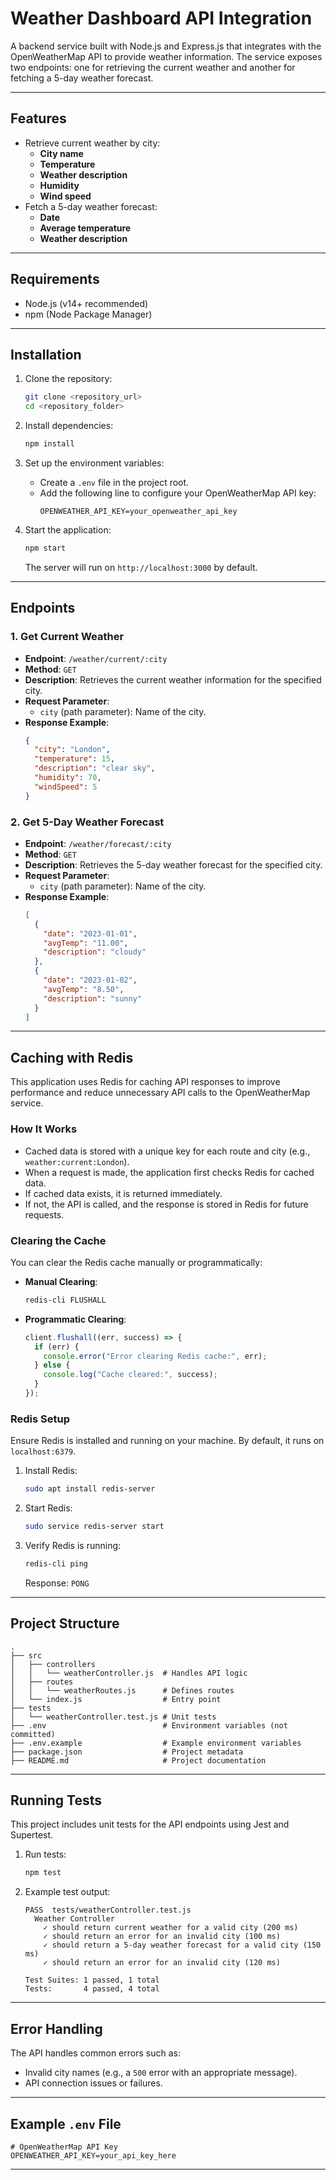 # Weather Dashboard API Integration

A backend service built with Node.js and Express.js that integrates with the OpenWeatherMap API to provide weather information. The service exposes two endpoints: one for retrieving the current weather and another for fetching a 5-day weather forecast.

---

## Features

- Retrieve current weather by city:
  - **City name**
  - **Temperature**
  - **Weather description**
  - **Humidity**
  - **Wind speed**
- Fetch a 5-day weather forecast:
  - **Date**
  - **Average temperature**
  - **Weather description**

---

## Requirements

- Node.js (v14+ recommended)
- npm (Node Package Manager)

---

## Installation

1. Clone the repository:

   ```bash
   git clone <repository_url>
   cd <repository_folder>
   ```

2. Install dependencies:

   ```bash
   npm install
   ```

3. Set up the environment variables:

   - Create a `.env` file in the project root.
   - Add the following line to configure your OpenWeatherMap API key:
     ```env
     OPENWEATHER_API_KEY=your_openweather_api_key
     ```

4. Start the application:
   ```bash
   npm start
   ```
   The server will run on `http://localhost:3000` by default.

---

## Endpoints

### 1. **Get Current Weather**

- **Endpoint**: `/weather/current/:city`
- **Method**: `GET`
- **Description**: Retrieves the current weather information for the specified city.
- **Request Parameter**:
  - `city` (path parameter): Name of the city.
- **Response Example**:
  ```json
  {
    "city": "London",
    "temperature": 15,
    "description": "clear sky",
    "humidity": 70,
    "windSpeed": 5
  }
  ```

### 2. **Get 5-Day Weather Forecast**

- **Endpoint**: `/weather/forecast/:city`
- **Method**: `GET`
- **Description**: Retrieves the 5-day weather forecast for the specified city.
- **Request Parameter**:
  - `city` (path parameter): Name of the city.
- **Response Example**:
  ```json
  [
    {
      "date": "2023-01-01",
      "avgTemp": "11.00",
      "description": "cloudy"
    },
    {
      "date": "2023-01-02",
      "avgTemp": "8.50",
      "description": "sunny"
    }
  ]
  ```

---

## Caching with Redis

This application uses Redis for caching API responses to improve performance and reduce unnecessary API calls to the OpenWeatherMap service.

### How It Works

- Cached data is stored with a unique key for each route and city (e.g., `weather:current:London`).
- When a request is made, the application first checks Redis for cached data.
- If cached data exists, it is returned immediately.
- If not, the API is called, and the response is stored in Redis for future requests.

### Clearing the Cache

You can clear the Redis cache manually or programmatically:

- **Manual Clearing**:
  ```bash
  redis-cli FLUSHALL
  ```
- **Programmatic Clearing**:
  ```javascript
  client.flushall((err, success) => {
    if (err) {
      console.error("Error clearing Redis cache:", err);
    } else {
      console.log("Cache cleared:", success);
    }
  });
  ```

### Redis Setup

Ensure Redis is installed and running on your machine. By default, it runs on `localhost:6379`.

1. Install Redis:

   ```bash
   sudo apt install redis-server
   ```

2. Start Redis:

   ```bash
   sudo service redis-server start
   ```

3. Verify Redis is running:
   ```bash
   redis-cli ping
   ```
   Response: `PONG`

---

## Project Structure

```
.
├── src
│   ├── controllers
│   │   └── weatherController.js  # Handles API logic
│   ├── routes
│   │   └── weatherRoutes.js      # Defines routes
│   └── index.js                  # Entry point
├── tests
│   └── weatherController.test.js # Unit tests
├── .env                          # Environment variables (not committed)
├── .env.example                  # Example environment variables
├── package.json                  # Project metadata
├── README.md                     # Project documentation
```

---

## Running Tests

This project includes unit tests for the API endpoints using Jest and Supertest.

1. Run tests:

   ```bash
   npm test
   ```

2. Example test output:

   ```
   PASS  tests/weatherController.test.js
     Weather Controller
       ✓ should return current weather for a valid city (200 ms)
       ✓ should return an error for an invalid city (100 ms)
       ✓ should return a 5-day weather forecast for a valid city (150 ms)
       ✓ should return an error for an invalid city (120 ms)

   Test Suites: 1 passed, 1 total
   Tests:       4 passed, 4 total
   ```

---

## Error Handling

The API handles common errors such as:

- Invalid city names (e.g., a `500` error with an appropriate message).
- API connection issues or failures.

---

## Example `.env` File

```env
# OpenWeatherMap API Key
OPENWEATHER_API_KEY=your_api_key_here
```

---
